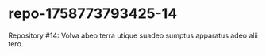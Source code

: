 # repo-1758773793425-14
Repository #14: Volva abeo terra utique suadeo sumptus apparatus adeo alii tero.
